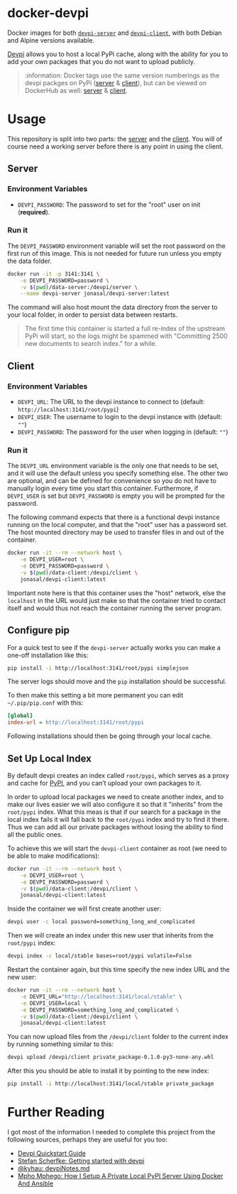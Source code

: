 # docker-devpi

Docker images for both [`devpi-server`][1] and [`devpi-client`][2], with both
Debian and Alpine versions available.

[Devpi][3] allows you to host a local PyPi cache, along with the ability for you to
add your own packages that you do not want to upload publicly.

> :information: Docker tags use the same version numberings as the devpi packges
> on PyPi ([server][5] & [client][6]), but can be viewed on DockerHub as well:
> [server][7] & [client][8].


# Usage

This repository is split into two parts: the [server](#server) and the
[client](#client). You will of course need a working server before there is
any point in using the client.

## Server

###  Environment Variables
- `DEVPI_PASSWORD`: The password to set for the "root" user on init (**required**).

### Run it

The `DEVPI_PASSWORD` environment variable will set the root password on the
first run of this image. This is not needed for future run unless you empty
the data folder.

```bash
docker run -it -p 3141:3141 \
    -e DEVPI_PASSWORD=password \
    -v $(pwd)/data-server:/devpi/server \
    --name devpi-server jonasal/devpi-server:latest
```

The command will also host mount the data directory from the server to your
local folder, in order to persist data between restarts.

> The first time this container is started a full re-index of the upstream PyPi
> will start, so the logs might be spammed with "Committing 2500 new documents
> to search index." for a while.

## Client

###  Environment Variables
- `DEVPI_URL`: The URL to the devpi instance to connect to (default: `http://localhost:3141/root/pypi`)
- `DEVPI_USER`: The username to login to the devpi instance with (default: `""`)
- `DEVPI_PASSWORD`: The password for the user when logging in (default: `""`)

### Run it

The `DEVPI_URL` environment variable is the only one that needs to be set, and
it will use the default unless you specify something else. The other two are
optional, and can be defined for convenience so you do not have to manually
login every time you start this container. Furthermore, if `DEVPI_USER` is set
but `DEVPI_PASSWORD` is empty you will be prompted for the password.

The following command expects that there is a functional devpi instance running
on the local computer, and that the "root" user has a password set. The host
mounted directory may be used to transfer files in and out of the container.

```bash
docker run -it --rm --network host \
    -e DEVPI_USER=root \
    -e DEVPI_PASSWORD=password \
    -v $(pwd)/data-client:/devpi/client \
    jonasal/devpi-client:latest
```

Important note here is that this container uses the "host" network, else the
`localhost` in the URL would just make so that the container tried to contact
itself and would thus not reach the container running the server program.


## Configure pip

For a quick test to see if the `devpi-server` actually works you can make a
one-off installation like this:

```bash
pip install -i http://localhost:3141/root/pypi simplejson
```

The server logs should move and the `pip` installation should be successful.

To then make this setting a bit more permanent you can edit `~/.pip/pip.conf`
with this:

```ini
[global]
index-url = http://localhost:3141/root/pypi
```

Following installations should then be going through your local cache.


## Set Up Local Index

By default devpi creates an index called `root/pypi`, which serves as a proxy
and cache for [PyPI][4], and you can’t upload your own packages to it.

In order to upload local packages we need to create another index, and to make
our lives easier we will also configure it so that it "inherits" from the
`root/pypi` index. What this meas is that if our search for a package in the
local index fails it will fall back to the `root/pypi` index and try to find it
there. Thus we can add all our private packages without losing the ability to
find all the public ones.

To achieve this we will start the `devpi-client` container as root (we need
to be able to make modifications):

```bash
docker run -it --rm --network host \
    -e DEVPI_USER=root \
    -e DEVPI_PASSWORD=password \
    -v $(pwd)/data-client:/devpi/client \
    jonasal/devpi-client:latest
```

Inside the container we will first create another user:

```bash
devpi user -c local password=something_long_and_complicated
```

Then we will create an index under this new user that inherits from the
`root/pypi` index:

```bash
devpi index -c local/stable bases=root/pypi volatile=False
```

Restart the container again, but this time specify the new index URL and the
new user:

```bash
docker run -it --rm --network host \
    -e DEVPI_URL="http://localhost:3141/local/stable" \
    -e DEVPI_USER=local \
    -e DEVPI_PASSWORD=something_long_and_complicated \
    -v $(pwd)/data-client:/devpi/client \
    jonasal/devpi-client:latest
```

You can now upload files from the `/devpi/client` folder to the current index
by running something similar to this:

```bash
devpi upload /devpi/client private_package-0.1.0-py3-none-any.whl
```

After this you should be able to install it by pointing to the new index:

```bash
pip install -i http://localhost:3141/local/stable private_package
```


# Further Reading

I got most of the information I needed to complete this project from the
following sources, perhaps they are useful for you too:

- [Devpi Quickstart Guide](https://devpi.net/docs/devpi/devpi/stable/+d/quickstart-server.html)
- [Stefan Scherfke: Getting started with devpi](https://stefan.sofa-rockers.org/2017/11/09/getting-started-with-devpi/)
- [@kyhau: devpiNotes.md](https://gist.github.com/kyhau/0b54386fe220877310b9)
- [Mpho Mphego: How I Setup A Private Local PyPI Server Using Docker And Ansible](https://blog.mphomphego.co.za/blog/2021/06/15/How-I-setup-a-private-PyPI-server-using-Docker-and-Ansible.html)







[1]: https://devpi.net/docs/devpi/devpi/stable/+d/userman/devpi_commands.html#devpi-command-reference-server
[2]: https://devpi.net/docs/devpi/devpi/stable/+d/userman/devpi_commands.html
[3]: https://doc.devpi.net
[4]: https://pypi.org/
[5]: https://pypi.org/project/devpi-server/#history
[6]: https://pypi.org/project/devpi-client/#history
[7]: https://hub.docker.com/repository/docker/jonasal/devpi-server/tags?page=1&ordering=last_updated
[8]: https://hub.docker.com/repository/docker/jonasal/devpi-client/tags?page=1&ordering=last_updated
